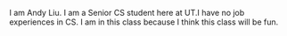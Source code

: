 I am Andy Liu. I am a Senior CS student here at UT.I have no job experiences in CS. I am in this class because I think this class will be fun.
